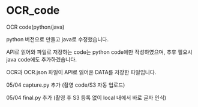 # OCR_code
OCR code(python/java)

python 버전으로 만들고 java로 수정했습니다.

API로 읽어와 파일로 저장하는 code는 python code에만 작성하였으며, 추후 필요시 java code에도 추가하겠습니다.

OCR과 OCR.json 파일이 API로 읽어온 DATA를 저장한 파일입니다. 

05/04 capture.py 추가 (촬영 code/S3 자동 업로드)

05/04 final.py 추가 (촬영 후 S3 등록 없이 local 내에서 바로 글자 인식)
